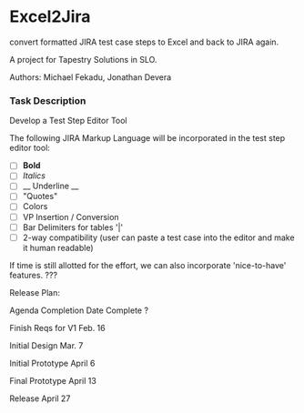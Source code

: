 # Excel2Jira
convert formatted JIRA test case steps to Excel and back to JIRA again.

A project for Tapestry Solutions in SLO.

Authors:
Michael Fekadu, Jonathan Devera 


### Task Description
Develop a Test Step Editor Tool

The following JIRA Markup Language will be incorporated in the test step editor tool:

- [ ] **Bold**
- [ ] *Italics*
- [ ] __ Underline __
- [ ] "Quotes"
- [ ] Colors
- [ ] VP Insertion / Conversion
- [ ] Bar Delimiters for tables '|'
- [ ] 2-way compatibility (user can paste a test case into the editor and make it human readable)

If time is still allotted for the effort, we can also incorporate 'nice-to-have' features.
???

Release Plan:

Agenda	Completion Date	Complete ?

Finish Reqs for V1	Feb. 16	

Initial Design	Mar. 7	

Initial Prototype	April 6	

Final Prototype	April 13	

Release	April 27
